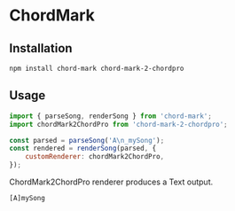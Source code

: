 # ChordMark

## Installation

```shell
npm install chord-mark chord-mark-2-chordpro
```

## Usage

```javascript
import { parseSong, renderSong } from 'chord-mark';
import chordMark2ChordPro from 'chord-mark-2-chordpro';

const parsed = parseSong('A\n_mySong');
const rendered = renderSong(parsed, {
	customRenderer: chordMark2ChordPro,
});
```

ChordMark2ChordPro renderer produces a Text output.

```text
[A]mySong
```
